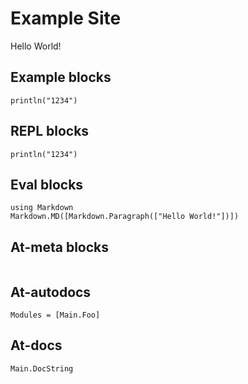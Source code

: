 # Example Site

Hello World!

## Example blocks

```@example
println("1234")
```

## REPL blocks

```@repl
println("1234")
```

## Eval blocks

```@eval
using Markdown
Markdown.MD([Markdown.Paragraph(["Hello World!"])])
```

## At-meta blocks

```@meta
```

## At-autodocs

```@autodocs
Modules = [Main.Foo]
```

## At-docs

```@docs
Main.DocString
```
